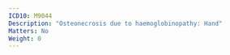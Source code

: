 ```yaml
---
ICD10: M9044
Description: "Osteonecrosis due to haemoglobinopathy: Hand"
Matters: No
Weight: 0
---
```

